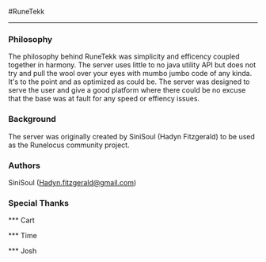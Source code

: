 #RuneTekk
***

### Philosophy

The philosophy behind RuneTekk was simplicity and efficency coupled together in harmony. The server uses little to no 
java utility API but does not try and pull the wool over your eyes with mumbo jumbo code of any kinda. It's to the 
point and as optimized as could be. The server was designed to serve the user and give a good platform where there
could be no excuse that the base was at fault for any speed or effiency issues. 

### Background

The server was originally created by SiniSoul (Hadyn Fitzgerald) to be used as the Runelocus community project.

### Authors

SiniSoul (Hadyn.fitzgerald@gmail.com)

### Special Thanks

*** Cart

*** Time

*** Josh

